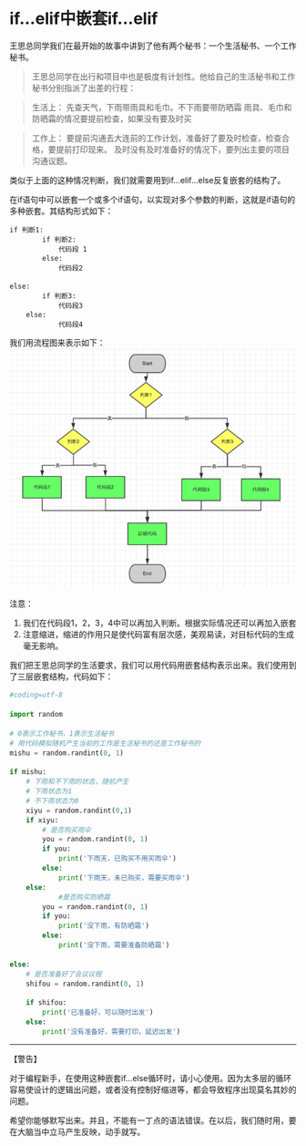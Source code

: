 # if...elif中嵌套if...elif



王思总同学我们在最开始的故事中讲到了他有两个秘书：一个生活秘书、一个工作秘书。

> 王思总同学在出行和项目中也是极度有计划性。他给自己的生活秘书和工作秘书分别指派了出差的行程：

> 生活上：
> 先查天气，下雨带雨具和毛巾。不下雨要带防晒霜
> 雨具、毛巾和防晒霜的情况要提前检查，如果没有要及时买

> 工作上：
> 要提前沟通去大连前的工作计划，准备好了要及时检查，检查合格，要提前打印现来。
> 及时没有及时准备好的情况下，要列出主要的项目沟通议题。

类似于上面的这种情况判断，我们就需要用到if...elif...else反复嵌套的结构了。

在if语句中可以嵌套一个或多个if语句，以实现对多个参数的判断，这就是if语句的多种嵌套。其结构形式如下：

```
if 判断1:
		if 判断2:
            代码段 1    
		else:
            代码段2
        
else:
		if 判断3:
            代码段3
   	else:
            代码段4

```

我们用流程图来表示如下：
![2015-08-08/55c5a2ff40df7](./images/2015-08-08_55c5a2ff40df7.png)

注意：

1. 我们在代码段1，2，3，4中可以再加入判断。根据实际情况还可以再加入嵌套
2. 注意缩进，缩进的作用只是使代码富有层次感，美观易读，对目标代码的生成毫无影响。

我们把王思总同学的生活要求，我们可以用代码用嵌套结构表示出来。我们使用到了三层嵌套结构，代码如下：

```python
#coding=utf-8

import random

# 0表示工作秘书，1表示生活秘书
# 用代码模拟随机产生当前的工作是生活秘书的还是工作秘书的
mishu = random.randint(0, 1)

if mishu:
    # 下雨和不下雨的状态，随机产生
    # 下雨状态为1
    # 不下雨状态为0
    xiyu = random.randint(0,1)
    if xiyu:
        # 是否购买雨伞
        you = random.randint(0, 1)
        if you:
            print('下雨天，已购买不用买雨伞')
        else:
            print('下雨天，未已购买，需要买雨伞')
    else:
    		#是否购买防晒霜
        you = random.randint(0, 1)
        if you:
            print('没下雨，有防晒霜')
        else:
            print('没下雨，需要准备防晒霜')

else:
    # 是否准备好了会议议程
    shifou = random.randint(0, 1)

    if shifou:
        print('已准备好，可以随时出发')
    else:
        print('没有准备好，需要打印，延迟出发')
```

------

【警告】

对于编程新手，在使用这种嵌套if...else循环时，请小心使用。因为太多层的循环容易使设计的逻辑出问题，或者没有控制好缩进等，都会导致程序出现莫名其妙的问题。

希望你能够默写出来。并且，不能有一丁点的语法错误。在以后，我们随时用，要在大脑当中立马产生反映，动手就写。
